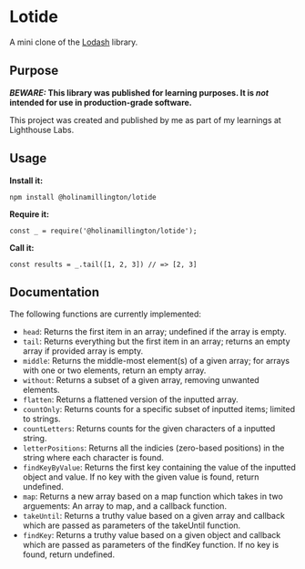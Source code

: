 # Lotide

A mini clone of the [Lodash](https://lodash.com) library.

## Purpose

**_BEWARE:_ This library was published for learning purposes. It is _not_ intended for use in production-grade software.**

This project was created and published by me as part of my learnings at Lighthouse Labs. 

## Usage

**Install it:**

`npm install @holinamillington/lotide`

**Require it:**

`const _ = require('@holinamillington/lotide');`

**Call it:**

`const results = _.tail([1, 2, 3]) // => [2, 3]`

## Documentation

The following functions are currently implemented:

* `head`: Returns the first item in an array; undefined if the array is empty.
* `tail`: Returns everything but the first item in an array; returns an empty array if provided array is empty.
* `middle`: Returns the middle-most element(s) of a given array; for arrays with one or two elements, return an empty array.
* `without`: Returns a subset of a given array, removing unwanted elements.
* `flatten`: Returns a flattened version of the inputted array.
* `countOnly`: Returns counts for a specific subset of inputted items; limited to strings.
* `countLetters`: Returns counts for the given characters of a inputted string.
* `letterPositions`: Returns all the indicies (zero-based positions) in the string where each character is found.
* `findKeyByValue`: Returns the first key containing the value of the inputted object and value. If no key with the given value is found, return undefined.
* `map`: Returns a new array based on a map function which takes in two arguements: An array to map, and a callback function.
* `takeUntil`: Returns a truthy value based on a given array and callback which are passed as parameters of the takeUntil function.
* `findKey`: Returns a truthy value based on a given object and callback which are passed as parameters of the findKey function. If no key is found, return undefined.